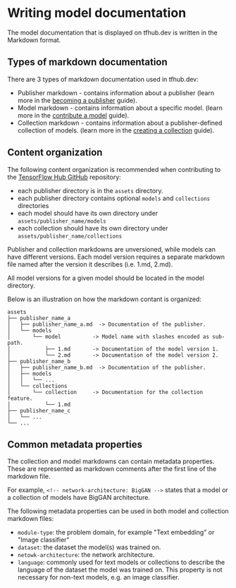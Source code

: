 <!--* freshness: { owner: 'maringeo' } *-->

# Writing model documentation

The model documentation that is displayed on tfhub.dev is written in the
Markdown format.

## Types of markdown documentation

There are 3 types of markdown documentation used in tfhub.dev:

*   Publisher markdown - contains information about a publisher (learn more in
    the [becoming a publisher](becoming_a_publisher.md) guide).
*   Model markdown - contains information about a specific model. (learn more in
    the [contribute a model](contribute_a_model.md) guide).
*   Collection markdown - contains information about a publisher-defined
    collection of models. (learn more in the
    [creating a collection](creating_a_collection.md) guide).

## Content organization

The following content organization is recommended when contributing to the
[TensorFlow Hub GitHub](https://github.com/tensorflow/hub) repository:

*   each publisher directory is in the `assets` directory.
*   each publisher directory contains optional `models` and `collections`
    directories
*   each model should have its own directory under
    `assets/publisher_name/models`
*   each collection should have its own directory under
    `assets/publisher_name/collections`

Publisher and collection markdowns are unversioned, while models can have
different versions. Each model version requires a separate markdown file named
after the version it describes (i.e. 1.md, 2.md).

All model versions for a given model should be located in the model directory.

Below is an illustration on how the markdown contant is organized:

```
assets
├── publisher_name_a
│   ├── publisher_name_a.md  -> Documentation of the publisher.
│   └── models
│       └── model          -> Model name with slashes encoded as sub-path.
│           ├── 1.md       -> Documentation of the model version 1.
│           └── 2.md       -> Documentation of the model version 2.
├── publisher_name_b
│   ├── publisher_name_b.md  -> Documentation of the publisher.
│   ├── models
│   │   └── ...
│   └── collections
│       └── collection     -> Documentation for the collection feature.
│           └── 1.md
├── publisher_name_c
│   └── ...
└── ...
```

## Common metadata properties

The collection and model markdowns can contain metadata properties. These are
represented as markdown comments after the first line of the markdown file.

For example, `<!-- network-architecture: BigGAN -->` states that a model or a
collection of models have BigGAN architecture.

The following metadata properties can be used in both model and collection
markdown files:

*   `module-type`: the problem domain, for example "Text embedding" or "Image
    classifier"
*   `dataset`: the dataset the model(s) was trained on.
*   `netowk-architecture`: the network architecture.
*   `language`: commonly used for text models or collections to describe the
    language of the dataset the model was trained on. This property is not
    necessary for non-text models, e.g. an image classifier.
